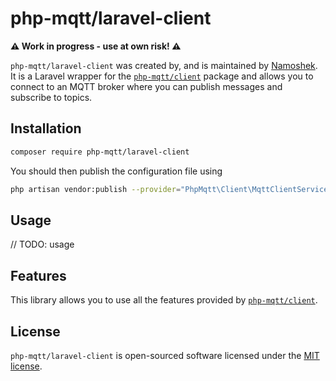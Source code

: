 # php-mqtt/laravel-client

**:warning: Work in progress - use at own risk! :warning:** 

`php-mqtt/laravel-client` was created by, and is maintained by [Namoshek](https://github.com/namoshek).
It is a Laravel wrapper for the [`php-mqtt/client`](https://github.com/php-mqtt/client) package and
allows you to connect to an MQTT broker where you can publish messages and subscribe to topics.

## Installation

```bash
composer require php-mqtt/laravel-client
```

You should then publish the configuration file using

```bash
php artisan vendor:publish --provider="PhpMqtt\Client\MqttClientServiceProvider"
```

## Usage

// TODO: usage

## Features

This library allows you to use all the features provided by [`php-mqtt/client`](https://github.com/php-mqtt/client).

## License

`php-mqtt/laravel-client` is open-sourced software licensed under the [MIT license](LICENSE.md).
